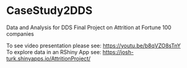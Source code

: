 # CaseStudy2DDS
Data and Analysis for DDS Final Project on Attrition at Fortune 100 companies

To see video presentation please see: https://youtu.be/b8qVZO8sTnY  
To explore data in an RShiny App see:  https://josh-turk.shinyapps.io/AttritionProject/  
